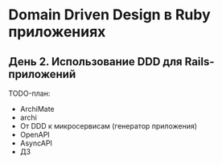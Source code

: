 # Domain Driven Design в Ruby приложениях

## День 2. Использование DDD для Rails-приложений

TODO-план:
- ArchiMate
- archi
- От DDD к микросервисам (генератор приложения)
- OpenAPI
- AsyncAPI
- ДЗ